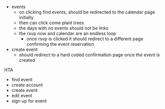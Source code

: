 - events
  - on clicking find events, should be redirected to the calendar page initially
  - then can click come plant trees
  - the days with no events should not be links
  - the rsvp now and calendar are an endless loop
    - once rsvp is clicked it should redirect to a different page confirming the
      event reservation
- create event
  - should redirect to a hard coded confirmation page once the event is created

HTA
- find event
- create account
- create event
- edit event
- sign up for event
